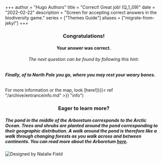 +++
author = "Hugo Authors"
title = "Correct! Great job! (Q_1_09)"
date = "2022-02-22"
description = "Screen for accepting correct answers in the biodiversity game."
series = ["Themes Guide"]
aliases = ["migrate-from-jekyl"]
+++

### <center> Congratulations! </center>
#### <center> Your answer was correct. 


###### <center> The next question can be found by following this hint: </center>
###### **Finally, of to North Pole you go, where you may rest your weary bones.**

For more information or the map, look [here!]({{< ref "/archive/entranceinfo.md" >}} "info")

### <center> Eager to learn more? </center>

##### The pond in the middle of the Arboretum corresponds to the Arctic Ocean. Trees and shrubs are planted around the pond corresponding to their geographic distribution. A walk around the pond is therefore like a walk through changing forests as you walk across and between continents. You can read more about the Arboretum [here](https://www.ntnu.edu/museum/arboretum).


![Designed by Natalie Field](/img/nucifraga.jpg)

